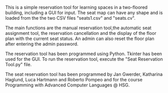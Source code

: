 This is a simple reservation tool for learning spaces in a two-floored building, including a GUI for input.
The seat map can have any shape and is loaded from the the two CSV files "seats1.csv" and "seats.cv".


The main functions are the manual reservation tool,the automatic seat assignment tool, the reservation cancellation and the display of the floor plan with the current seat status.
An admin can also reset the floor plan after entering the admin password.

The reservation tool has been programmed using Python. Tkinter has been used for the GUI.
To run the reservation tool, execute the "Seat Reservation Tool.py" file.

The seat reservation tool has been programmed by Jan Gwerder, Katharina Haglund, Luca Hartmann and Roberto Pompeo and for the course Programming with Advanced Computer Languages @ HSG.

